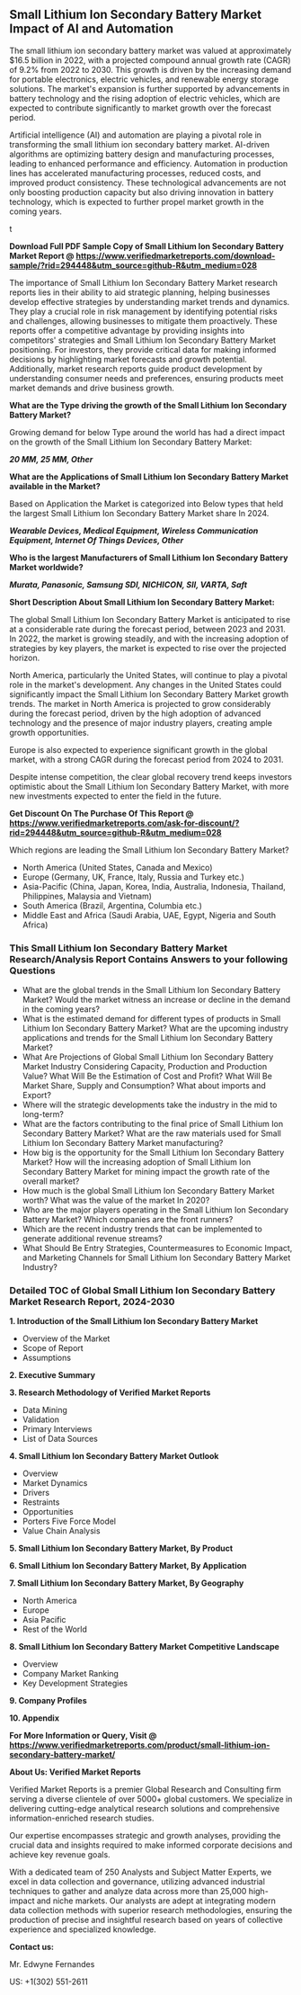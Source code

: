<h2>Small Lithium Ion Secondary Battery Market Impact of AI and Automation</h2><p>The small lithium ion secondary battery market was valued at approximately $16.5 billion in 2022, with a projected compound annual growth rate (CAGR) of 9.2% from 2022 to 2030. This growth is driven by the increasing demand for portable electronics, electric vehicles, and renewable energy storage solutions. The market's expansion is further supported by advancements in battery technology and the rising adoption of electric vehicles, which are expected to contribute significantly to market growth over the forecast period.</p><p>Artificial intelligence (AI) and automation are playing a pivotal role in transforming the small lithium ion secondary battery market. AI-driven algorithms are optimizing battery design and manufacturing processes, leading to enhanced performance and efficiency. Automation in production lines has accelerated manufacturing processes, reduced costs, and improved product consistency. These technological advancements are not only boosting production capacity but also driving innovation in battery technology, which is expected to further propel market growth in the coming years.</p>t</p><p id="" class=""><strong>Download Full PDF Sample Copy of Small Lithium Ion Secondary Battery Market Report @ <a href="https://www.verifiedmarketreports.com/download-sample/?rid=294448&utm_source=github-R&utm_medium=028" target="_blank">https://www.verifiedmarketreports.com/download-sample/?rid=294448&utm_source=github-R&utm_medium=028</a></strong></p><p>The importance of&nbsp;Small Lithium Ion Secondary Battery Market research reports lies in their ability to aid strategic planning, helping businesses develop effective strategies by understanding market trends and dynamics. They play a crucial role in risk management by identifying potential risks and challenges, allowing businesses to mitigate them proactively. These reports offer a competitive advantage by providing insights into competitors' strategies and Small Lithium Ion Secondary Battery Market positioning. For investors, they provide critical data for making informed decisions by highlighting market forecasts and growth potential. Additionally, market research reports guide product development by understanding consumer needs and preferences, ensuring products meet market demands and drive business growth.</p><p><strong>What are the&nbsp;Type driving the growth of the Small Lithium Ion Secondary Battery Market?</strong></p><p id="" class="">Growing demand for below Type around the world has had a direct impact on the growth of the Small Lithium Ion Secondary Battery Market:</p><em><strong>20 MM, 25 MM, Other</strong></em></p><strong>What are the&nbsp;Applications&nbsp;of Small Lithium Ion Secondary Battery Market available in the Market?</strong></p><p id="" class="">Based on Application the Market is categorized into Below types that held the largest Small Lithium Ion Secondary Battery Market share In 2024.</p><em><strong>Wearable Devices, Medical Equipment, Wireless Communication Equipment, Internet Of Things Devices, Other</strong></em></p><strong>Who is the largest Manufacturers of Small Lithium Ion Secondary Battery Market worldwide?</strong></p><p><em><strong>Murata, Panasonic, Samsung SDI, NICHICON, SII, VARTA, Saft</strong></em></p><p id="" class=""><strong>Short Description About Small Lithium Ion Secondary Battery Market:</strong></p><p>The global Small Lithium Ion Secondary Battery Market is anticipated to rise at a considerable rate during the forecast period, between 2023 and 2031. In 2022, the market is growing steadily, and with the increasing adoption of strategies by key players, the market is expected to rise over the projected horizon.</p><p>North America, particularly the United States, will continue to play a pivotal role in the market's development. Any changes in the United States could significantly impact the Small Lithium Ion Secondary Battery Market growth trends. The market in North America is projected to grow considerably during the forecast period, driven by the high adoption of advanced technology and the presence of major industry players, creating ample growth opportunities.</p><p>Europe is also expected to experience significant growth in the global market, with a strong CAGR during the forecast period from 2024 to 2031.</p><p>Despite intense competition, the clear global recovery trend keeps investors optimistic about the Small Lithium Ion Secondary Battery Market, with more new investments expected to enter the field in the future.</p><p id="" class=""><strong>Get Discount On The Purchase Of This Report @ <a href="https://www.verifiedmarketreports.com/ask-for-discount/?rid=294448&utm_source=github-R&utm_medium=028" target="_blank">https://www.verifiedmarketreports.com/ask-for-discount/?rid=294448&utm_source=github-R&utm_medium=028</a></strong></p>Which regions are leading the Small Lithium Ion Secondary Battery Market?</p><ul><li>North America (United States, Canada and Mexico)</li><li>Europe (Germany, UK, France, Italy, Russia and Turkey etc.)</li><li>Asia-Pacific (China, Japan, Korea, India, Australia, Indonesia, Thailand, Philippines, Malaysia and Vietnam)</li><li>South America (Brazil, Argentina, Columbia etc.)</li><li>Middle East and Africa (Saudi Arabia, UAE, Egypt, Nigeria and South Africa)</li></ul><h3 id="" class="">This Small Lithium Ion Secondary Battery Market Research/Analysis Report Contains Answers to your following Questions</h3><ul><li>What are the global trends in the Small Lithium Ion Secondary Battery Market? Would the market witness an increase or decline in the demand in the coming years?</li><li>What is the estimated demand for different types of products in Small Lithium Ion Secondary Battery Market? What are the upcoming industry applications and trends for the Small Lithium Ion Secondary Battery Market?</li><li>What Are Projections of Global Small Lithium Ion Secondary Battery Market Industry Considering Capacity, Production and Production Value? What Will Be the Estimation of Cost and Profit? What Will Be Market Share, Supply and Consumption? What about imports and Export?</li><li>Where will the strategic developments take the industry in the mid to long-term?</li><li>What are the factors contributing to the final price of Small Lithium Ion Secondary Battery Market? What are the raw materials used for Small Lithium Ion Secondary Battery Market manufacturing?</li><li>How big is the opportunity for the Small Lithium Ion Secondary Battery Market? How will the increasing adoption of Small Lithium Ion Secondary Battery Market for mining impact the growth rate of the overall market?</li><li>How much is the global Small Lithium Ion Secondary Battery Market worth? What was the value of the market In 2020?</li><li>Who are the major players operating in the Small Lithium Ion Secondary Battery Market? Which companies are the front runners?</li><li>Which are the recent industry trends that can be implemented to generate additional revenue streams?</li><li>What Should Be Entry Strategies, Countermeasures to Economic Impact, and Marketing Channels for Small Lithium Ion Secondary Battery Market Industry?</li></ul><h3 id="" class="">Detailed TOC of Global Small Lithium Ion Secondary Battery Market Research Report, 2024-2030</h3><p id="" class=""><strong>1. Introduction of the Small Lithium Ion Secondary Battery Market</strong></p><ul><li>Overview of the Market</li><li>Scope of Report</li><li>Assumptions</li></ul><p id="" class=""><strong>2. Executive Summary</strong></p><p id="" class=""><strong>3. Research Methodology of Verified Market Reports</strong></p><ul><li>Data Mining</li><li>Validation</li><li>Primary Interviews</li><li>List of Data Sources</li></ul><p id="" class=""><strong>4. Small Lithium Ion Secondary Battery Market Outlook</strong></p><ul><li>Overview</li><li>Market Dynamics</li><li>Drivers</li><li>Restraints</li><li>Opportunities</li><li>Porters Five Force Model</li><li>Value Chain Analysis</li></ul><p id="" class=""><strong>5. Small Lithium Ion Secondary Battery Market, By Product</strong></p><p id="" class=""><strong>6. Small Lithium Ion Secondary Battery Market, By Application</strong></p><p id="" class=""><strong>7. Small Lithium Ion Secondary Battery Market, By Geography</strong></p><ul><li>North America</li><li>Europe</li><li>Asia Pacific</li><li>Rest of the World</li></ul><p id="" class=""><strong>8. Small Lithium Ion Secondary Battery Market Competitive Landscape</strong></p><ul><li>Overview</li><li>Company Market Ranking</li><li>Key Development Strategies</li></ul><p id="" class=""><strong>9. Company Profiles</strong></p><p id="" class=""><strong>10. Appendix</strong></p><p id="" class=""><strong>For More Information or Query, Visit @ <a href="https://www.verifiedmarketreports.com/product/small-lithium-ion-secondary-battery-market/" target="_blank">https://www.verifiedmarketreports.com/product/small-lithium-ion-secondary-battery-market/</a></strong></p><p id="" class=""><strong>About Us: Verified Market Reports</strong></p><p id="" class="">Verified Market Reports is a premier Global Research and Consulting firm serving a diverse clientele of over 5000+ global customers. We specialize in delivering cutting-edge analytical research solutions and comprehensive information-enriched research studies.</p><p id="" class="">Our expertise encompasses strategic and growth analyses, providing the crucial data and insights required to make informed corporate decisions and achieve key revenue goals.</p><p id="" class="">With a dedicated team of 250 Analysts and Subject Matter Experts, we excel in data collection and governance, utilizing advanced industrial techniques to gather and analyze data across more than 25,000 high-impact and niche markets. Our analysts are adept at integrating modern data collection methods with superior research methodologies, ensuring the production of precise and insightful research based on years of collective experience and specialized knowledge.</p><p id="" class=""><strong>Contact us:</strong></p><p id="" class="">Mr. Edwyne Fernandes</p><p id="" class="">US: +1(302) 551-2611</p>
